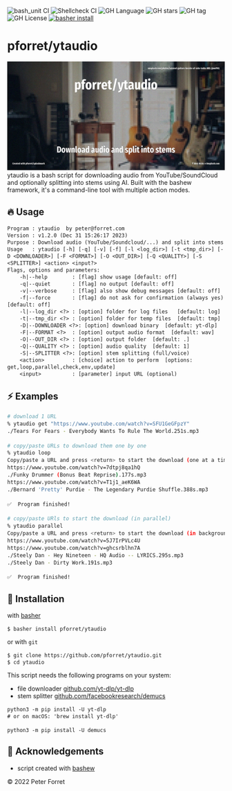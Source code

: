![bash_unit CI](https://github.com/pforret/ytaudio/workflows/bash_unit%20CI/badge.svg)
![Shellcheck CI](https://github.com/pforret/ytaudio/workflows/Shellcheck%20CI/badge.svg)
![GH Language](https://img.shields.io/github/languages/top/pforret/ytaudio)
![GH stars](https://img.shields.io/github/stars/pforret/ytaudio)
![GH tag](https://img.shields.io/github/v/tag/pforret/ytaudio)
![GH License](https://img.shields.io/github/license/pforret/ytaudio)
[![basher install](https://img.shields.io/badge/basher-install-white?logo=gnu-bash&style=flat)](https://basher.gitparade.com/package/)

# pforret/ytaudio

![](assets/ytaudio.jpg)
ytaudio is a bash script for downloading audio from YouTube/SoundCloud and optionally splitting into stems using AI.
Built with the bashew framework, it's a command-line tool with multiple action modes.

## 🔥 Usage

```
Program : ytaudio  by peter@forret.com
Version : v1.2.0 (Dec 31 15:26:17 2023)
Purpose : Download audio (YouTube/Soundcloud/...) and split into stems
Usage   : ytaudio [-h] [-q] [-v] [-f] [-l <log_dir>] [-t <tmp_dir>] [-D <DOWNLOADER>] [-F <FORMAT>] [-O <OUT_DIR>] [-Q <QUALITY>] [-S <SPLITTER>] <action> <input?>
Flags, options and parameters:
    -h|--help        : [flag] show usage [default: off]
    -q|--quiet       : [flag] no output [default: off]
    -v|--verbose     : [flag] also show debug messages [default: off]
    -f|--force       : [flag] do not ask for confirmation (always yes) [default: off]
    -l|--log_dir <?> : [option] folder for log files   [default: log]
    -t|--tmp_dir <?> : [option] folder for temp files  [default: tmp]
    -D|--DOWNLOADER <?>: [option] download binary  [default: yt-dlp]
    -F|--FORMAT <?>  : [option] output audio format  [default: wav]
    -O|--OUT_DIR <?> : [option] output folder  [default: .]
    -Q|--QUALITY <?> : [option] audio quality  [default: 1]
    -S|--SPLITTER <?>: [option] stem splitting (full/voice)
    <action>         : [choice] action to perform  [options: get,loop,parallel,check,env,update]
    <input>          : [parameter] input URL (optional)
```

## ⚡️ Examples

```bash
# download 1 URL
% ytaudio get "https://www.youtube.com/watch?v=SFU1GeGFpzY"
./Tears For Fears - Everybody Wants To Rule The World.251s.mp3

# copy/paste URLs to download them one by one
% ytaudio loop
Copy/paste a URL and press <return> to start the download (one at a time)
https://www.youtube.com/watch?v=7dtpj8qa1hQ
./Funky Drummer (Bonus Beat Reprise).177s.mp3
https://www.youtube.com/watch?v=T1j1_aeK6WA
./Bernard 'Pretty' Purdie - The Legendary Purdie Shuffle.388s.mp3

✅  Program finished!

# copy/paste URls to start the download (in parallel)
% ytaudio parallel                                         
Copy/paste a URL and press <return> to start the download (in background)
https://www.youtube.com/watch?v=5J7IrPVLc4U                                    
https://www.youtube.com/watch?v=ghcsrblhn7A
./Steely Dan - Hey Nineteen - HQ Audio -- LYRICS.295s.mp3
./Steely Dan - Dirty Work.191s.mp3

✅  Program finished!
```

## 🚀 Installation

with [basher](https://github.com/basherpm/basher)

	$ basher install pforret/ytaudio

or with `git`

	$ git clone https://github.com/pforret/ytaudio.git
	$ cd ytaudio

This script needs the following programs on your system:

* file downloader [github.com/yt-dlp/yt-dlp](https://github.com/yt-dlp/yt-dlp)
* stem splitter [github.com/facebookresearch/demucs](https://github.com/facebookresearch/demucs)

```shell
python3 -m pip install -U yt-dlp
# or on macOS: 'brew install yt-dlp'

python3 -m pip install -U demucs
```

## 📝 Acknowledgements

* script created with [bashew](https://github.com/pforret/bashew)

&copy; 2022 Peter Forret

